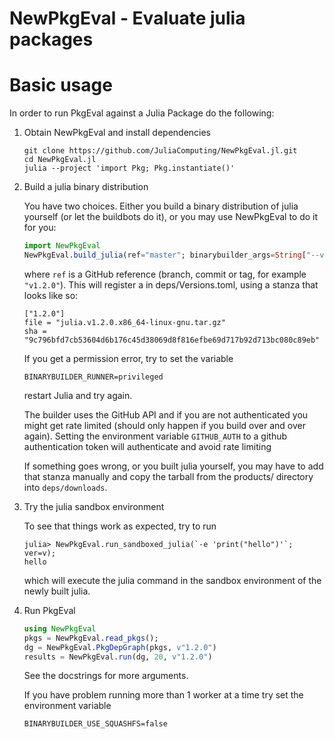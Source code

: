 # NewPkgEval - Evaluate julia packages

# Basic usage
In order to run PkgEval against a Julia Package do the following:


1. Obtain NewPkgEval and install dependencies
  
    ```
    git clone https://github.com/JuliaComputing/NewPkgEval.jl.git
    cd NewPkgEval.jl
    julia --project 'import Pkg; Pkg.instantiate()'
    ```


2. Build a julia binary distribution

    You have two choices. Either you build a binary distribution of julia yourself
    (or let the buildbots do it), or you may use NewPkgEval to do it for you:

    ```jl
    import NewPkgEval
    NewPkgEval.build_julia(ref="master"; binarybuilder_args=String["--verbose"])
    ```

    where `ref` is a GitHub reference (branch, commit or tag, for example `"v1.2.0"`).
    This will register a in deps/Versions.toml, using a stanza that looks like so:
    ```
    ["1.2.0"]
    file = "julia.v1.2.0.x86_64-linux-gnu.tar.gz"
    sha = "9c796bfd7cb53604d6b176c45d38069d8f816efbe69d717b92d713bc080c89eb"
    ```

    If you get a permission error, try to set the variable

    `BINARYBUILDER_RUNNER=privileged`

    restart Julia and try again.

    The builder uses the GitHub API and if you are not authenticated you might get rate limited (should only happen
    if you build over and over again).
    Setting the environment variable `GITHUB_AUTH` to a github authentication token will authenticate and avoid rate limiting

    If something goes wrong, or you built julia yourself, you may have to add that stanza
    manually and copy the tarball from the products/ directory into `deps/downloads`.


3. Try the julia sandbox environment

    To see that things work as expected, try to run

    ```
    julia> NewPkgEval.run_sandboxed_julia(`-e 'print("hello")'`; ver=v);
    hello
    ```

    which will execute the julia command in the sandbox environment of the newly built julia.


4. Run PkgEval

    ```julia
    using NewPkgEval
    pkgs = NewPkgEval.read_pkgs();
    dg = NewPkgEval.PkgDepGraph(pkgs, v"1.2.0")
    results = NewPkgEval.run(dg, 20, v"1.2.0")
    ```

    See the docstrings for more arguments.

    If you have problem running more than 1 worker at a time try set the environment variable

    ``` 
    BINARYBUILDER_USE_SQUASHFS=false
    ``` 
